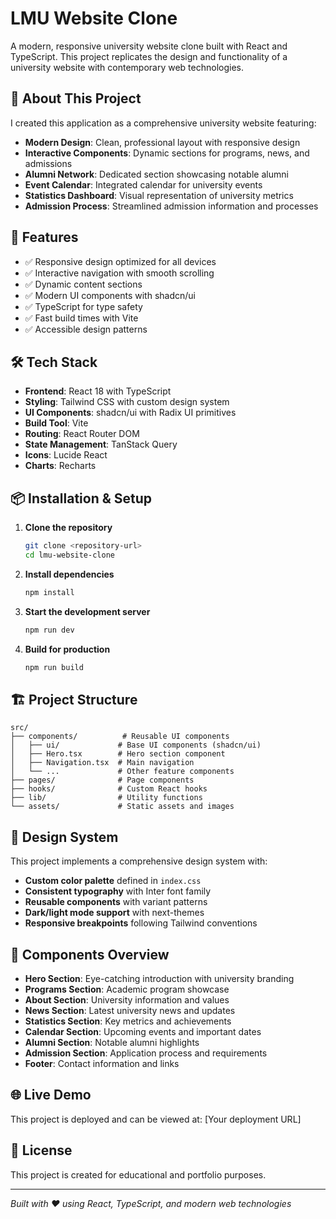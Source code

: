 # LMU Website Clone

A modern, responsive university website clone built with React and TypeScript. This project replicates the design and functionality of a university website with contemporary web technologies.

## 🎯 About This Project

I created this application as a comprehensive university website featuring:

- **Modern Design**: Clean, professional layout with responsive design
- **Interactive Components**: Dynamic sections for programs, news, and admissions
- **Alumni Network**: Dedicated section showcasing notable alumni
- **Event Calendar**: Integrated calendar for university events
- **Statistics Dashboard**: Visual representation of university metrics
- **Admission Process**: Streamlined admission information and processes

## 🚀 Features

- ✅ Responsive design optimized for all devices
- ✅ Interactive navigation with smooth scrolling
- ✅ Dynamic content sections
- ✅ Modern UI components with shadcn/ui
- ✅ TypeScript for type safety
- ✅ Fast build times with Vite
- ✅ Accessible design patterns

## 🛠️ Tech Stack

- **Frontend**: React 18 with TypeScript
- **Styling**: Tailwind CSS with custom design system
- **UI Components**: shadcn/ui with Radix UI primitives
- **Build Tool**: Vite
- **Routing**: React Router DOM
- **State Management**: TanStack Query
- **Icons**: Lucide React
- **Charts**: Recharts

## 📦 Installation & Setup

1. **Clone the repository**
   ```bash
   git clone <repository-url>
   cd lmu-website-clone
   ```

2. **Install dependencies**
   ```bash
   npm install
   ```

3. **Start the development server**
   ```bash
   npm run dev
   ```

4. **Build for production**
   ```bash
   npm run build
   ```

## 🏗️ Project Structure

```
src/
├── components/          # Reusable UI components
│   ├── ui/             # Base UI components (shadcn/ui)
│   ├── Hero.tsx        # Hero section component
│   ├── Navigation.tsx  # Main navigation
│   └── ...             # Other feature components
├── pages/              # Page components
├── hooks/              # Custom React hooks
├── lib/                # Utility functions
└── assets/             # Static assets and images
```

## 🎨 Design System

This project implements a comprehensive design system with:

- **Custom color palette** defined in `index.css`
- **Consistent typography** with Inter font family
- **Reusable components** with variant patterns
- **Dark/light mode support** with next-themes
- **Responsive breakpoints** following Tailwind conventions

## 📱 Components Overview

- **Hero Section**: Eye-catching introduction with university branding
- **Programs Section**: Academic program showcase
- **About Section**: University information and values
- **News Section**: Latest university news and updates
- **Statistics Section**: Key metrics and achievements
- **Calendar Section**: Upcoming events and important dates
- **Alumni Section**: Notable alumni highlights
- **Admission Section**: Application process and requirements
- **Footer**: Contact information and links

## 🌐 Live Demo

This project is deployed and can be viewed at: [Your deployment URL]

## 📄 License

This project is created for educational and portfolio purposes.

---

*Built with ❤️ using React, TypeScript, and modern web technologies*
